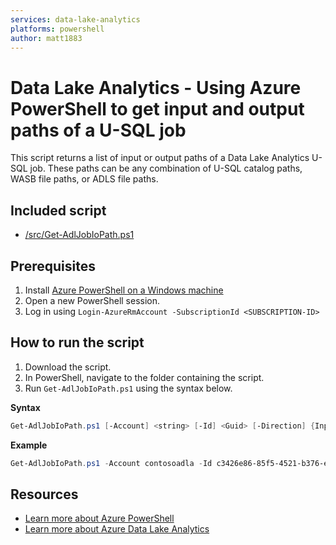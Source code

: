 ```yaml
---
services: data-lake-analytics
platforms: powershell
author: matt1883
---
```


# Data Lake Analytics - Using Azure PowerShell to get input and output paths of a U-SQL job

This script returns a list of input or output paths of a Data Lake Analytics U-SQL job. These paths can be any combination of U-SQL catalog paths, WASB file paths, or ADLS file paths.

## Included script

* [/src/Get-AdlJobIoPath.ps1](/src/Get-AdlJobIoPath.ps1)

## Prerequisites

1. Install [Azure PowerShell on a Windows machine](https://docs.microsoft.com/en-us/powershell/azure/install-azurerm-ps)
2. Open a new PowerShell session.
3. Log in using ``Login-AzureRmAccount -SubscriptionId <SUBSCRIPTION-ID>``

## How to run the script

1. Download the script.
2. In PowerShell, navigate to the folder containing the script.
3. Run ``Get-AdlJobIoPath.ps1`` using the syntax below.

**Syntax**
```powershell
Get-AdlJobIoPath.ps1 [-Account] <string> [-Id] <Guid> [-Direction] {Input | Output}
```

**Example**
```powershell
Get-AdlJobIoPath.ps1 -Account contosoadla -Id c3426e86-85f5-4521-b376-e4b3e8d32d8c -Direction Output
```

## Resources

- [Learn more about Azure PowerShell](https://docs.microsoft.com/en-us/powershell/azure/overview)
- [Learn more about Azure Data Lake Analytics](https://docs.microsoft.com/en-us/azure/data-lake-analytics/)